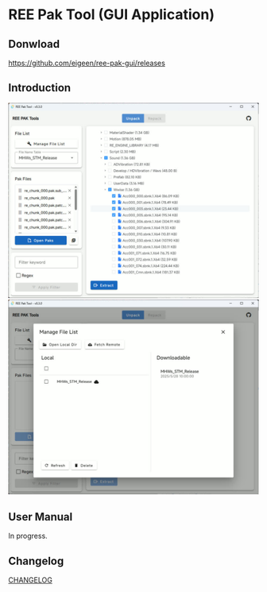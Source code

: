 # REE Pak Tool (GUI Application)

## Donwload

https://github.com/eigeen/ree-pak-gui/releases

## Introduction

![v0.3.0_unpack_view](docs/img/v0.3.0_unpack_view.jpg)
![v0.3.0_manage_file_list](docs/img/v0.3.0_manage_file_list.jpg)

## User Manual

In progress.

## Changelog

[CHANGELOG](CHANGELOG.md)
